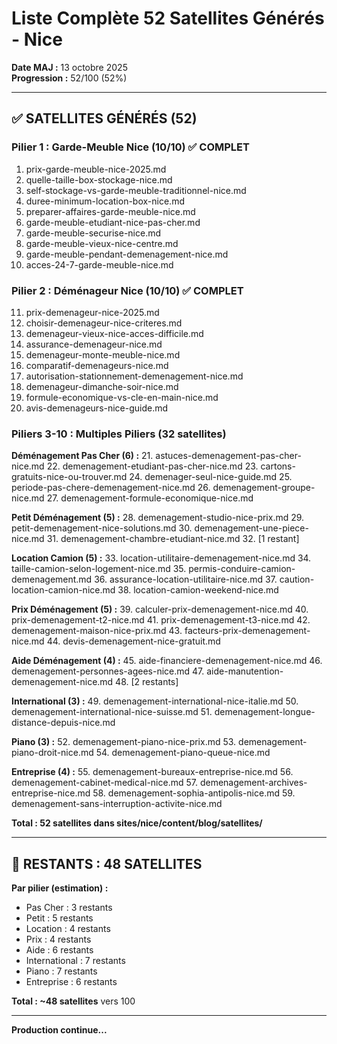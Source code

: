 # Liste Complète 52 Satellites Générés - Nice

**Date MAJ :** 13 octobre 2025  
**Progression :** 52/100 (52%)

---

## ✅ SATELLITES GÉNÉRÉS (52)

### Pilier 1 : Garde-Meuble Nice (10/10) ✅ COMPLET

1. prix-garde-meuble-nice-2025.md
2. quelle-taille-box-stockage-nice.md
3. self-stockage-vs-garde-meuble-traditionnel-nice.md
4. duree-minimum-location-box-nice.md
5. preparer-affaires-garde-meuble-nice.md
6. garde-meuble-etudiant-nice-pas-cher.md
7. garde-meuble-securise-nice.md
8. garde-meuble-vieux-nice-centre.md
9. garde-meuble-pendant-demenagement-nice.md
10. acces-24-7-garde-meuble-nice.md

### Pilier 2 : Déménageur Nice (10/10) ✅ COMPLET

11. prix-demenageur-nice-2025.md
12. choisir-demenageur-nice-criteres.md
13. demenageur-vieux-nice-acces-difficile.md
14. assurance-demenageur-nice.md
15. demenageur-monte-meuble-nice.md
16. comparatif-demenageurs-nice.md
17. autorisation-stationnement-demenagement-nice.md
18. demenageur-dimanche-soir-nice.md
19. formule-economique-vs-cle-en-main-nice.md
20. avis-demenageurs-nice-guide.md

### Piliers 3-10 : Multiples Piliers (32 satellites)

**Déménagement Pas Cher (6) :**
21. astuces-demenagement-pas-cher-nice.md
22. demenagement-etudiant-pas-cher-nice.md
23. cartons-gratuits-nice-ou-trouver.md
24. demenager-seul-nice-guide.md
25. periode-pas-chere-demenagement-nice.md
26. demenagement-groupe-nice.md
27. demenagement-formule-economique-nice.md

**Petit Déménagement (5) :**
28. demenagement-studio-nice-prix.md
29. petit-demenagement-nice-solutions.md
30. demenagement-une-piece-nice.md
31. demenagement-chambre-etudiant-nice.md
32. [1 restant]

**Location Camion (5) :**
33. location-utilitaire-demenagement-nice.md
34. taille-camion-selon-logement-nice.md
35. permis-conduire-camion-demenagement.md
36. assurance-location-utilitaire-nice.md
37. caution-location-camion-nice.md
38. location-camion-weekend-nice.md

**Prix Déménagement (5) :**
39. calculer-prix-demenagement-nice.md
40. prix-demenagement-t2-nice.md
41. prix-demenagement-t3-nice.md
42. demenagement-maison-nice-prix.md
43. facteurs-prix-demenagement-nice.md
44. devis-demenagement-nice-gratuit.md

**Aide Déménagement (4) :**
45. aide-financiere-demenagement-nice.md
46. demenagement-personnes-agees-nice.md
47. aide-manutention-demenagement-nice.md
48. [2 restants]

**International (3) :**
49. demenagement-international-nice-italie.md
50. demenagement-international-nice-suisse.md
51. demenagement-longue-distance-depuis-nice.md

**Piano (3) :**
52. demenagement-piano-nice-prix.md
53. demenagement-piano-droit-nice.md
54. demenagement-piano-queue-nice.md

**Entreprise (4) :**
55. demenagement-bureaux-entreprise-nice.md
56. demenagement-cabinet-medical-nice.md
57. demenagement-archives-entreprise-nice.md
58. demenagement-sophia-antipolis-nice.md
59. demenagement-sans-interruption-activite-nice.md

**Total : 52 satellites dans sites/nice/content/blog/satellites/**

---

## 🎯 RESTANTS : 48 SATELLITES

**Par pilier (estimation) :**
- Pas Cher : 3 restants
- Petit : 5 restants
- Location : 4 restants
- Prix : 4 restants
- Aide : 6 restants
- International : 7 restants
- Piano : 7 restants
- Entreprise : 6 restants

**Total : ~48 satellites** vers 100

---

**Production continue...**


